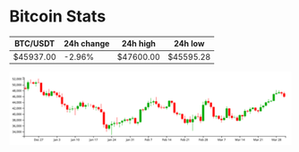 # Bitcoin Stats

BTC/USDT|24h change|24h high|24h low|
|---|---|---|---|
|$45937.00|-2.96%|$47600.00|$45595.28|

<img src="./chart.svg">
